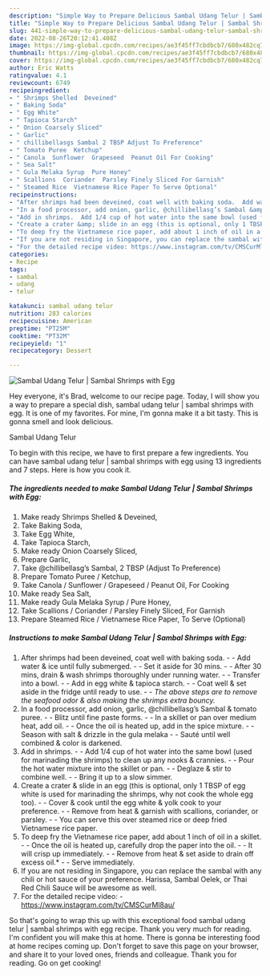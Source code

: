 ```yaml
---
description: "Simple Way to Prepare Delicious Sambal Udang Telur | Sambal Shrimps with Egg"
title: "Simple Way to Prepare Delicious Sambal Udang Telur | Sambal Shrimps with Egg"
slug: 441-simple-way-to-prepare-delicious-sambal-udang-telur-sambal-shrimps-with-egg
date: 2022-08-26T20:12:41.408Z
image: https://img-global.cpcdn.com/recipes/ae3f45ff7cbdbcb7/680x482cq70/sambal-udang-telur-sambal-shrimps-with-egg-recipe-main-photo.jpg
thumbnail: https://img-global.cpcdn.com/recipes/ae3f45ff7cbdbcb7/680x482cq70/sambal-udang-telur-sambal-shrimps-with-egg-recipe-main-photo.jpg
cover: https://img-global.cpcdn.com/recipes/ae3f45ff7cbdbcb7/680x482cq70/sambal-udang-telur-sambal-shrimps-with-egg-recipe-main-photo.jpg
author: Eric Watts
ratingvalue: 4.1
reviewcount: 6749
recipeingredient:
- " Shrimps Shelled  Deveined"
- " Baking Soda"
- " Egg White"
- " Tapioca Starch"
- " Onion Coarsely Sliced"
- " Garlic"
- " chillibellasgs Sambal 2 TBSP Adjust To Preference"
- " Tomato Puree  Ketchup"
- " Canola  Sunflower  Grapeseed  Peanut Oil For Cooking"
- " Sea Salt"
- " Gula Melaka Syrup  Pure Honey"
- " Scallions  Coriander  Parsley Finely Sliced For Garnish"
- " Steamed Rice  Vietnamese Rice Paper To Serve Optional"
recipeinstructions:
- "After shrimps had been deveined, coat well with baking soda.  Add water &amp; ice until fully submerged.  Set it aside for 30 mins.  After 30 mins, drain &amp; wash shrimps thoroughly under running water.  Transfer into a bowl.  Add in egg white &amp; tapioca starch.  Coat well &amp; set aside in the fridge until ready to use.  *The above steps are to remove the seafood odor &amp; also making the shrimps extra bouncy.*"
- "In a food processor, add onion, garlic, @chillibellasg’s Sambal &amp; tomato puree.  Blitz until fine paste forms.  In a skillet or pan over medium heat, add oil.  Once the oil is heated up, add in the spice mixture.  Season with salt &amp; drizzle in the gula melaka  Sauté until well combined &amp; color is darkened."
- "Add in shrimps.  Add 1/4 cup of hot water into the same bowl (used for marinading the shrimps) to clean up any nooks &amp; crannies.  Pour the hot water mixture into the skillet or pan.  Deglaze &amp; stir to combine well.  Bring it up to a slow simmer."
- "Create a crater &amp; slide in an egg (this is optional, only 1 TBSP of egg white is used for marinading the shrimps, why not cook the whole egg too).  Cover &amp; cook until the egg white &amp; yolk cook to your preference.  Remove from heat &amp; garnish with scallions, coriander, or parsley.  You can serve this over steamed rice or deep fried Vietnamese rice paper."
- "To deep fry the Vietnamese rice paper, add about 1 inch of oil in a skillet.  Once the oil is heated up, carefully drop the paper into the oil.  It will crisp up immediately.  Remove from heat &amp; set aside to drain off excess oil.*  Serve immediately."
- "If you are not residing in Singapore, you can replace the sambal with any chili or hot sauce of your preference. Harissa, Sambal Oelek, or Thai Red Chili Sauce will be awesome as well."
- "For the detailed recipe video: https://www.instagram.com/tv/CMSCurMl8au/"
categories:
- Recipe
tags:
- sambal
- udang
- telur

katakunci: sambal udang telur 
nutrition: 283 calories
recipecuisine: American
preptime: "PT25M"
cooktime: "PT32M"
recipeyield: "1"
recipecategory: Dessert

---
```



![Sambal Udang Telur | Sambal Shrimps with Egg](https://img-global.cpcdn.com/recipes/ae3f45ff7cbdbcb7/680x482cq70/sambal-udang-telur-sambal-shrimps-with-egg-recipe-main-photo.jpg)

Hey everyone, it's Brad, welcome to our recipe page. Today, I will show you a way to prepare a special dish, sambal udang telur | sambal shrimps with egg. It is one of my favorites. For mine, I'm gonna make it a bit tasty. This is gonna smell and look delicious.

Sambal Udang Telur 

To begin with this recipe, we have to first prepare a few ingredients. You can have sambal udang telur | sambal shrimps with egg using 13 ingredients and 7 steps. Here is how you cook it.

<!--inarticleads1-->

##### The ingredients needed to make Sambal Udang Telur | Sambal Shrimps with Egg:

1. Make ready  Shrimps Shelled &amp; Deveined,
1. Take  Baking Soda,
1. Take  Egg White,
1. Take  Tapioca Starch,
1. Make ready  Onion Coarsely Sliced,
1. Prepare  Garlic,
1. Take  @chillibellasg’s Sambal, 2 TBSP (Adjust To Preference)
1. Prepare  Tomato Puree / Ketchup,
1. Take  Canola / Sunflower / Grapeseed / Peanut Oil, For Cooking
1. Make ready  Sea Salt,
1. Make ready  Gula Melaka Syrup / Pure Honey,
1. Take  Scallions / Coriander / Parsley Finely Sliced, For Garnish
1. Prepare  Steamed Rice / Vietnamese Rice Paper, To Serve (Optional)




<!--inarticleads2-->

##### Instructions to make Sambal Udang Telur | Sambal Shrimps with Egg:

1. After shrimps had been deveined, coat well with baking soda. -  - Add water &amp; ice until fully submerged. -  - Set it aside for 30 mins. -  - After 30 mins, drain &amp; wash shrimps thoroughly under running water. -  - Transfer into a bowl. -  - Add in egg white &amp; tapioca starch. -  - Coat well &amp; set aside in the fridge until ready to use. -  - *The above steps are to remove the seafood odor &amp; also making the shrimps extra bouncy.*
1. In a food processor, add onion, garlic, @chillibellasg’s Sambal &amp; tomato puree. -  - Blitz until fine paste forms. -  - In a skillet or pan over medium heat, add oil. -  - Once the oil is heated up, add in the spice mixture. -  - Season with salt &amp; drizzle in the gula melaka -  - Sauté until well combined &amp; color is darkened.
1. Add in shrimps. -  - Add 1/4 cup of hot water into the same bowl (used for marinading the shrimps) to clean up any nooks &amp; crannies. -  - Pour the hot water mixture into the skillet or pan. -  - Deglaze &amp; stir to combine well. -  - Bring it up to a slow simmer.
1. Create a crater &amp; slide in an egg (this is optional, only 1 TBSP of egg white is used for marinading the shrimps, why not cook the whole egg too). -  - Cover &amp; cook until the egg white &amp; yolk cook to your preference. -  - Remove from heat &amp; garnish with scallions, coriander, or parsley. -  - You can serve this over steamed rice or deep fried Vietnamese rice paper.
1. To deep fry the Vietnamese rice paper, add about 1 inch of oil in a skillet. -  - Once the oil is heated up, carefully drop the paper into the oil. -  - It will crisp up immediately. -  - Remove from heat &amp; set aside to drain off excess oil.* -  - Serve immediately.
1. If you are not residing in Singapore, you can replace the sambal with any chili or hot sauce of your preference. Harissa, Sambal Oelek, or Thai Red Chili Sauce will be awesome as well.
1. For the detailed recipe video: - https://www.instagram.com/tv/CMSCurMl8au/




So that's going to wrap this up with this exceptional food sambal udang telur | sambal shrimps with egg recipe. Thank you very much for reading. I'm confident you will make this at home. There is gonna be interesting food at home recipes coming up. Don't forget to save this page on your browser, and share it to your loved ones, friends and colleague. Thank you for reading. Go on get cooking!
